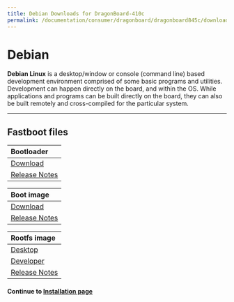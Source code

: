 ```yaml
---
title: Debian Downloads for DragonBoard-410c
permalink: /documentation/consumer/dragonboard/dragonboard845c/downloads/debian.md.html
---
```

# Debian

**Debian Linux** is a desktop/window or console (command line) based development environment comprised of some basic programs and utilities. Development can happen directly on the board, and within the OS. While applications and programs can be built directly on the board, they can also be built remotely and cross-compiled for the particular system.

***

## Fastboot files

| Bootloader                                                                                                                             |
|:---------------------------------------------------------------------------------------------------------------------------------------|
| [Download](http://snapshots.linaro.org/96boards/dragonboard845c/linaro/rescue/latest/dragonboard-845c-bootloader-ufs-linux-*.zip)       |
| [Release Notes](http://snapshots.linaro.org/96boards/dragonboard845c/linaro/rescue/latest/)                                             |

| Boot image                                                                                                                             |
|:---------------------------------------------------------------------------------------------------------------------------------------|
| [Download](http://snapshots.linaro.org/96boards/dragonboard845c/linaro/debian/latest/boot-linaro-buster-dragonboard-845c-*.img.gz)      |
| [Release Notes](http://snapshots.linaro.org/96boards/dragonboard845c/linaro/debian/latest/)                                             |

| Rootfs image                                                                                                                           |
|:---------------------------------------------------------------------------------------------------------------------------------------|
| [Desktop](http://snapshots.linaro.org/96boards/dragonboard845c/linaro/debian/latest/linaro-*-alip-dragonboard-845c-*.img.gz)       |
| [Developer](http://snapshots.linaro.org/96boards/dragonboard845c/linaro/debian/latest/linaro-*-developer-dragonboard-845c-*.img.gz)|
| [Release Notes](http://snapshots.linaro.org/96boards/dragonboard845c/linaro/debian/latest/)                                             |

#### Continue to [Installation page](../installation/)
